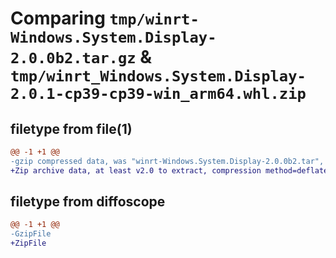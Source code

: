 # Comparing `tmp/winrt-Windows.System.Display-2.0.0b2.tar.gz` & `tmp/winrt_Windows.System.Display-2.0.1-cp39-cp39-win_arm64.whl.zip`

## filetype from file(1)

```diff
@@ -1 +1 @@
-gzip compressed data, was "winrt-Windows.System.Display-2.0.0b2.tar", last modified: Sat Dec  2 18:25:56 2023, max compression
+Zip archive data, at least v2.0 to extract, compression method=deflate
```

## filetype from diffoscope

```diff
@@ -1 +1 @@
-GzipFile
+ZipFile
```

